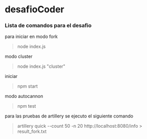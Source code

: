 # desafioCoder

### Lista de comandos para el desafio

para iniciar en modo fork
>node index.js 

modo cluster
>node index.js "cluster"

iniciar
>npm start

modo autocannon
>npm test

para las pruebas de artillery se ejecuto el siguiente comando
>artillery quick --count 50 -n 20  http://localhost:8080/info > result_fork.txt
